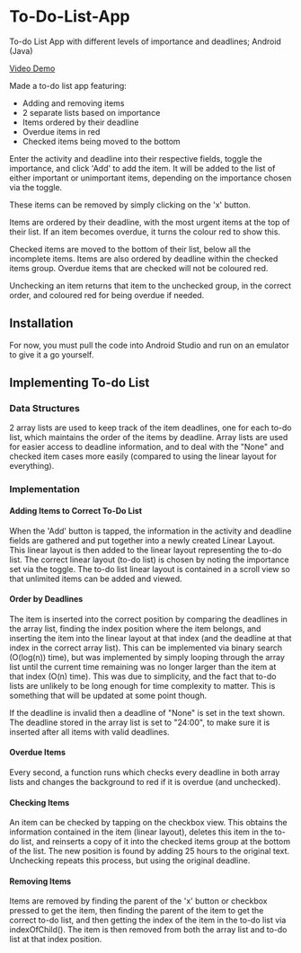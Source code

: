# To-Do-List-App

To-do List App with different levels of importance and deadlines; Android (Java)

[Video Demo](https://www.youtube.com/watch?v=pshMmGvd1QA&t=1s)

Made a to-do list app featuring: 
  - Adding and removing items
  - 2 separate lists based on importance
  - Items ordered by their deadline
  - Overdue items in red
  - Checked items being moved to the bottom

Enter the activity and deadline into their respective fields, toggle the importance, and click 'Add' to add the item. It will be added to the list of either important or unimportant items, depending on the importance chosen via the toggle. 

These items can be removed by simply clicking on the 'x' button. 

Items are ordered by their deadline, with the most urgent items at the top of their list. If an item becomes overdue, it turns the colour red to show this. 

Checked items are moved to the bottom of their list, below all the incomplete items. Items are also ordered by deadline within the checked items group. Overdue items that are checked will not be coloured red. 

Unchecking an item returns that item to the unchecked group, in the correct order, and coloured red for being overdue if needed. 

## Installation

For now, you must pull the code into Android Studio and run on an emulator to give it a go yourself. 

## Implementing To-do List

### Data Structures

2 array lists are used to keep track of the item deadlines, one for each to-do list, which maintains the order of the items by deadline. Array lists are used for easier access to deadline information, and to deal with the "None" and checked item cases more easily (compared to using the linear layout for everything). 

### Implementation

#### Adding Items to Correct To-Do List

When the 'Add' button is tapped, the information in the activity and deadline fields are gathered and put together into a newly created Linear Layout. This linear layout is then added to the linear layout representing the to-do list. The correct linear layout (to-do list) is chosen by noting the importance set via the toggle. The to-do list linear layout is contained in a scroll view so that unlimited items can be added and viewed. 

#### Order by Deadlines

The item is inserted into the correct position by comparing the deadlines in the array list, finding the index position where the item belongs, and inserting the item into the linear layout at that index (and the deadline at that index in the correct array list). This can be implemented via binary search (O(log(n)) time), but was implemented by simply looping through the array list until the current time remaining was no longer larger than the item at that index (O(n) time). This was due to simplicity, and the fact that to-do lists are unlikely to be long enough for time complexity to matter. This is something that will be updated at some point though. 

If the deadline is invalid then a deadline of "None" is set in the text shown. The deadline stored in the array list is set to "24:00", to make sure it is inserted after all items with valid deadlines. 

#### Overdue Items

Every second, a function runs which checks every deadline in both array lists and changes the background to red if it is overdue (and unchecked). 

#### Checking Items

An item can be checked by tapping on the checkbox view. This obtains the information contained in the item (linear layout), deletes this item in the to-do list, and reinserts a copy of it into the checked items group at the bottom of the list. The new position is found by adding 25 hours to the original text. Unchecking repeats this process, but using the original deadline. 

#### Removing Items

Items are removed by finding the parent of the 'x' button or checkbox pressed to get the item, then finding the parent of the item to get the correct to-do list, and then getting the index of the item in the to-do list via indexOfChild(). The item is then removed from both the array list and to-do list at that index position. 
